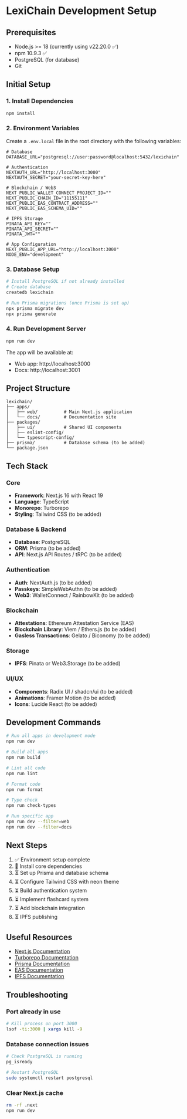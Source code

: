 # LexiChain Development Setup

## Prerequisites

- Node.js >= 18 (currently using v22.20.0 ✅)
- npm 10.9.3 ✅
- PostgreSQL (for database)
- Git

## Initial Setup

### 1. Install Dependencies

```bash
npm install
```

### 2. Environment Variables

Create a `.env.local` file in the root directory with the following variables:

```env
# Database
DATABASE_URL="postgresql://user:password@localhost:5432/lexichain"

# Authentication
NEXTAUTH_URL="http://localhost:3000"
NEXTAUTH_SECRET="your-secret-key-here"

# Blockchain / Web3
NEXT_PUBLIC_WALLET_CONNECT_PROJECT_ID=""
NEXT_PUBLIC_CHAIN_ID="11155111"
NEXT_PUBLIC_EAS_CONTRACT_ADDRESS=""
NEXT_PUBLIC_EAS_SCHEMA_UID=""

# IPFS Storage
PINATA_API_KEY=""
PINATA_API_SECRET=""
PINATA_JWT=""

# App Configuration
NEXT_PUBLIC_APP_URL="http://localhost:3000"
NODE_ENV="development"
```

### 3. Database Setup

```bash
# Install PostgreSQL if not already installed
# Create database
createdb lexichain

# Run Prisma migrations (once Prisma is set up)
npx prisma migrate dev
npx prisma generate
```

### 4. Run Development Server

```bash
npm run dev
```

The app will be available at:

- Web app: http://localhost:3000
- Docs: http://localhost:3001

## Project Structure

```
lexichain/
├── apps/
│   ├── web/          # Main Next.js application
│   └── docs/         # Documentation site
├── packages/
│   ├── ui/           # Shared UI components
│   ├── eslint-config/
│   └── typescript-config/
├── prisma/           # Database schema (to be added)
└── package.json
```

## Tech Stack

### Core

- **Framework**: Next.js 16 with React 19
- **Language**: TypeScript
- **Monorepo**: Turborepo
- **Styling**: Tailwind CSS (to be added)

### Database & Backend

- **Database**: PostgreSQL
- **ORM**: Prisma (to be added)
- **API**: Next.js API Routes / tRPC (to be added)

### Authentication

- **Auth**: NextAuth.js (to be added)
- **Passkeys**: SimpleWebAuthn (to be added)
- **Web3**: WalletConnect / RainbowKit (to be added)

### Blockchain

- **Attestations**: Ethereum Attestation Service (EAS)
- **Blockchain Library**: Viem / Ethers.js (to be added)
- **Gasless Transactions**: Gelato / Biconomy (to be added)

### Storage

- **IPFS**: Pinata or Web3.Storage (to be added)

### UI/UX

- **Components**: Radix UI / shadcn/ui (to be added)
- **Animations**: Framer Motion (to be added)
- **Icons**: Lucide React (to be added)

## Development Commands

```bash
# Run all apps in development mode
npm run dev

# Build all apps
npm run build

# Lint all code
npm run lint

# Format code
npm run format

# Type check
npm run check-types

# Run specific app
npm run dev --filter=web
npm run dev --filter=docs
```

## Next Steps

1. ✅ Environment setup complete
2. 🔄 Install core dependencies
3. ⏳ Set up Prisma and database schema
4. ⏳ Configure Tailwind CSS with neon theme
5. ⏳ Build authentication system
6. ⏳ Implement flashcard system
7. ⏳ Add blockchain integration
8. ⏳ IPFS publishing

## Useful Resources

- [Next.js Documentation](https://nextjs.org/docs)
- [Turborepo Documentation](https://turborepo.com/docs)
- [Prisma Documentation](https://www.prisma.io/docs)
- [EAS Documentation](https://docs.attest.sh/)
- [IPFS Documentation](https://docs.ipfs.tech/)

## Troubleshooting

### Port already in use

```bash
# Kill process on port 3000
lsof -ti:3000 | xargs kill -9
```

### Database connection issues

```bash
# Check PostgreSQL is running
pg_isready

# Restart PostgreSQL
sudo systemctl restart postgresql
```

### Clear Next.js cache

```bash
rm -rf .next
npm run dev
```

